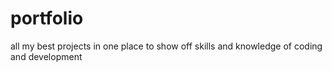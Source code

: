 # portfolio
all my best projects in one place to show off skills and knowledge of coding and development
